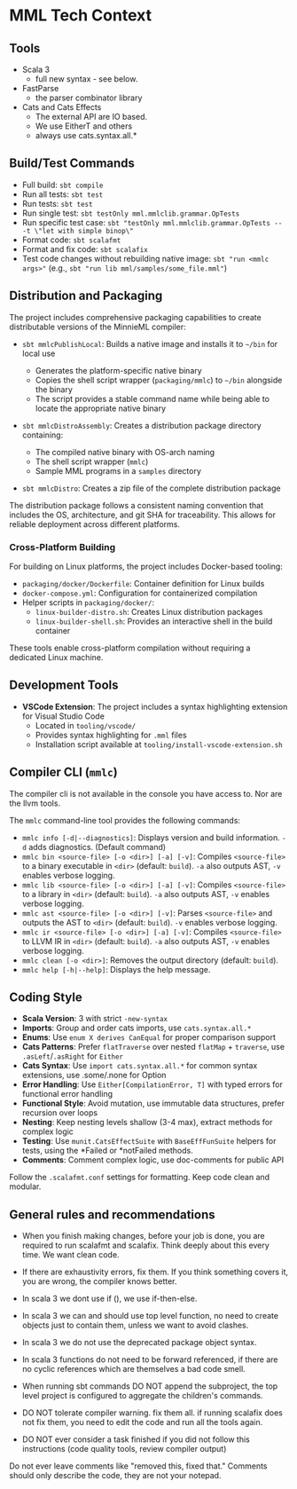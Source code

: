 # MML Tech Context

## Tools

- Scala 3
  - full new syntax - see below.
- FastParse
  - the parser combinator library
- Cats and Cats Effects
  - The external API are IO based.
  - We use EitherT and others
  - always use cats.syntax.all.\*

## Build/Test Commands

- Full build: `sbt compile`
- Run all tests: `sbt test`
- Run tests: `sbt test`
- Run single test: `sbt testOnly mml.mmlclib.grammar.OpTests`
- Run specific test case: `sbt "testOnly mml.mmlclib.grammar.OpTests -- -t \"let with simple binop\"`
- Format code: `sbt scalafmt`
- Format and fix code: `sbt scalafix`
- Test code changes without rebuilding native image: `sbt "run <mmlc args>"` (e.g., `sbt "run lib mml/samples/some_file.mml"`)

## Distribution and Packaging

The project includes comprehensive packaging capabilities to create distributable versions of the MinnieML compiler:

- `sbt mmlcPublishLocal`: Builds a native image and installs it to `~/bin` for local use

  - Generates the platform-specific native binary
  - Copies the shell script wrapper (`packaging/mmlc`) to `~/bin` alongside the binary
  - The script provides a stable command name while being able to locate the appropriate native binary

- `sbt mmlcDistroAssembly`: Creates a distribution package directory containing:

  - The compiled native binary with OS-arch naming
  - The shell script wrapper (`mmlc`)
  - Sample MML programs in a `samples` directory

- `sbt mmlcDistro`: Creates a zip file of the complete distribution package

The distribution package follows a consistent naming convention that includes the OS, architecture, and git SHA for traceability. This allows for reliable deployment across different platforms.

### Cross-Platform Building

For building on Linux platforms, the project includes Docker-based tooling:

- `packaging/docker/Dockerfile`: Container definition for Linux builds
- `docker-compose.yml`: Configuration for containerized compilation
- Helper scripts in `packaging/docker/`:
  - `linux-builder-distro.sh`: Creates Linux distribution packages
  - `linux-builder-shell.sh`: Provides an interactive shell in the build container

These tools enable cross-platform compilation without requiring a dedicated Linux machine.

## Development Tools

- **VSCode Extension**: The project includes a syntax highlighting extension for Visual Studio Code
  - Located in `tooling/vscode/`
  - Provides syntax highlighting for `.mml` files
  - Installation script available at `tooling/install-vscode-extension.sh`

## Compiler CLI (`mmlc`)

The compiler cli is not available in the console you have access to.
Nor are the llvm tools.

The `mmlc` command-line tool provides the following commands:

- `mmlc info [-d|--diagnostics]`: Displays version and build information. `-d` adds diagnostics. (Default command)
- `mmlc bin <source-file> [-o <dir>] [-a] [-v]`: Compiles `<source-file>` to a binary executable in `<dir>` (default: `build`). `-a` also outputs AST, `-v` enables verbose logging.
- `mmlc lib <source-file> [-o <dir>] [-a] [-v]`: Compiles `<source-file>` to a library in `<dir>` (default: `build`). `-a` also outputs AST, `-v` enables verbose logging.
- `mmlc ast <source-file> [-o <dir>] [-v]`: Parses `<source-file>` and outputs the AST to `<dir>` (default: `build`). `-v` enables verbose logging.
- `mmlc ir <source-file> [-o <dir>] [-a] [-v]`: Compiles `<source-file>` to LLVM IR in `<dir>` (default: `build`). `-a` also outputs AST, `-v` enables verbose logging.
- `mmlc clean [-o <dir>]`: Removes the output directory (default: `build`).
- `mmlc help [-h|--help]`: Displays the help message.

## Coding Style

- **Scala Version**: 3 with strict `-new-syntax`
- **Imports**: Group and order cats imports, use `cats.syntax.all.*`
- **Enums**: Use `enum X derives CanEqual` for proper comparison support
- **Cats Patterns**: Prefer `flatTraverse` over nested `flatMap` + `traverse`, use `.asLeft`/`.asRight` for `Either`
- **Cats Syntax**: Use `import cats.syntax.all.*` for common syntax extensions, use .some/.none for Option
- **Error Handling**: Use `Either[CompilationError, T]` with typed errors for functional error handling
- **Functional Style**: Avoid mutation, use immutable data structures, prefer recursion over loops
- **Nesting**: Keep nesting levels shallow (3-4 max), extract methods for complex logic
- **Testing**: Use `munit.CatsEffectSuite` with `BaseEffFunSuite` helpers for tests, using the *Failed or *notFailed methods.
- **Comments**: Comment complex logic, use doc-comments for public API

Follow the `.scalafmt.conf` settings for formatting. Keep code clean and modular.

## General rules and recommendations

- When you finish making changes, before your job is done, you are required to run scalafmt and scalafix. Think deeply about this every time. We want clean code.

- If there are exhaustivity errors, fix them. If you think something covers it, you are wrong, the compiler knows better.

- In scala 3 we dont use if (), we use if-then-else.
- In scala 3 we can and should use top level function, no need to create objects just to contain them, unless we want to avoid clashes.
- In scala 3 we do not use the deprecated package object syntax.
- In scala 3 functions do not need to be forward referenced, if there are no cyclic references which are themselves a bad code smell.

- When running sbt commands DO NOT append the subproject, the top level project is configured to aggregate the children's commands.

- DO NOT tolerate compiler warning. fix them all. if running scalafix
  does not fix them, you need to edit the code and run all the tools again.

- DO NOT ever consider a task finished if you did not follow this instructions (code quality tools, review compiler output)

Do not ever leave comments like "removed this, fixed that."
Comments should only describe the code, they are not your notepad.
